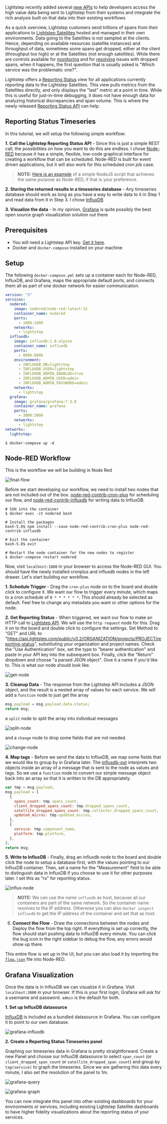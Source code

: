 Lightstep recently added several [new APIs](https://api-docs.lightstep.com/reference)  to help developers access the high value data being sent to Lightstep from their systems and integrate the rich analysis built on that data into their existing workflows

As a quick overview, Lightstep customers send trillions of spans from their applications to [Lightstep Satellites](https://lightstep.com/how-it-works) hosted and managed in their own environments. Data going to the Satellites is not sampled at the clients. Hence, depending on available resources (satellite instances) and throughput of data, sometimes some spans get dropped, either at the client (throughput too high) or at the Satellites (not enough satellites). While there are controls available for [monitoring](/docs/monitor-satellite-pools-and-satellites) and for [resolving](/docs/load-balance-lightstep) issues with dropped spans, when it happens, the first question that is usually asked is "Which service was the problematic one?".

Lightstep offers a [Reporting Status](/docs/monitor-services-tracers-and-satellites#clients-report-table) view for all applications currently reporting data to the Lightstep Satellites. This view pulls metrics from the Satellites directly, and only displays the "last" metric at a point in time. While this is useful for just-in-time debugging, it does not have enough data for analyzing historical discrepancies and span volume. This is where the newly released [Reporting Status API](https://api-docs.lightstep.com/reference#reportingstatus) can help.

## Reporting Status Timeseries

In this tutorial, we will setup the following simple workflow:

**1. Call the Lightstep Reporting Status API** - Since this is just a simple REST call, the possibilities on how you want to do this are endless. I chose [Node-RED](https://github.com/node-red/node-red) because it has a simple, flexible, low-code graphical interface for creating a workflow that can be scheduled. Node-RED is built for event driven applications, but it will also work for this scheduled cron job case.

> **NOTE:** [Here is an example](./example/nodejs/README.md) of a simple NodeJS script that achieves the same purpose as Node-RED, if that is your preference. 

**2. Storing the returned results in a timeseries database** - Any timeseries database should work as long as you have a way to write data to it in Step 1 and read data from it in Step 3. I chose [InfluxDB](https://github.com/influxdata/influxdb)

**3. Visualize the data** - In my opinion, [Grafana](https://github.com/grafana/grafana) is quite possibly the best open source graph visualization solution out there

## Prerequisites

- You will need a Lightstep API key. [Get it here](/docs/create-and-manage-api-keys).
- Docker and `docker-compose` installed on your machine

## Setup

The following `docker-compose.yml` sets up a container each for Node-RED, InfluxDB, and Grafana, maps the appropriate default ports, and connects them all as part of one docker network for easier communication.

```yaml
version: "3"
services:
  nodered:
    image: nodered/node-red:latest-12
    container_name: nodered
    ports:
      - 1880:1880
    networks:
      - lightstep
  influxdb:
    image: influxdb:1.8-alpine
    container_name: influxdb
    ports:
      - 8086:8086
    environment:
      - INFLUXDB_DB=lightstep
      - INFLUXDB_USER=lightstep
      - INFLUXDB_ADMIN_ENABLED=true
      - INFLUXDB_ADMIN_USER=admin
      - INFLUXDB_ADMIN_PASSWORD=admin
    networks:
      - lightstep
  grafana:
    image: grafana/grafana:7.3.0
    container_name: grafana
    ports:
      - 3000:3000
    networks:
      - lightstep
networks:
  lightstep:
```

```shell
$ docker-compose up -d
```

## Node-RED Workflow

This is the workflow we will be building in Node Red

![final-flow](./example/node-red/images/final-flow.png)

Before we start developing our workflow, we need to install two nodes that are not included out of the box. [node-red-contrib-cron-plus](https://flows.nodered.org/node/node-red-contrib-cron-plus/) for scheduling our flow, and [node-red-contrib-influxdb](https://flows.nodered.org/node/node-red-contrib-influxdb) for writing data to InfluxDB.

```shell
# SSH into the container
$ docker exec -it nodered bash

# Install the packages
bash-5.0$ npm install --save node-red-contrib-cron-plus node-red-contrib-influxdb

# Exit the container
bash-5.0$ exit

# Restart the node container for the new nodes to register
$ docker-compose restart nodered
```

Now, visit `localhost:1880` in your browser to access the Node-RED GUI. You should have the newly installed cronplus and influxdb nodes in the left drawer. Let's start building our workflow.

**1. Schedule Trigger** - Drag the `cron-plus` node on to the board and double click to configure it. We want our flow to trigger every minute, which maps to a cron schedule of `0 * * * * * *`. This should already be selected as default. Feel free to change any metadata you want or other options for the node.

**2. Get Reporting Status** - When triggered, we want our flow to make an HTTP call to [Lightstep API](https://api-docs.lightstep.com/reference). We will use the `http request` node for this. Drag it on to the board and double click to configure the settings. Set Method to "GET" and URL to "https://api.lightstep.com/public/v0.2/ORGANIZATION/projects/PROJECT/reporting-status", substituting your organization and project names. Check the "Use Authentication" box, set the type to "bearer authentication" and paste in your API key into the subsequent box. Finally, click the "Return" dropdown and choose "a parsed JSON object". Give it a name if you'd like to. This is what our node should look like.

![get-node](./example/node-red/images/get-node.png)

**3. Cleanup Data** - The response from the Lightstep API includes a JSON object, and the result is a nested array of values for each service. We will add a `function` node to just get the array

```javascript
msg.payload = msg.payload.data.status;
return msg;
```

a `split` node to split the array into individual messages

![split-node](./example/node-red/images/split-node.png)

and a `change` node to drop some fields that are not needed.

![change-node](./example/node-red/images/change-node.png)

**4. Map tags** - Before we send the data to InfluxDB, we map some fields that we would like to group by in Grafana later. The [influxdb-out](https://flows.nodered.org/node/node-red-contrib-influxdb#output-node) interprets two objects inside an array of a message that is sent to the node as values and tags. So we use a `function` node to convert our simple message object back into an array so that it is written to the DB appropriately.

```javascript
var tmp = msg.payload;
msg.payload = [
  {
    spans_count: tmp.spans_count,
    client_dropped_spans_count: tmp.dropped_spans_count,
    satellite_dropped_spans_count: tmp.collector_dropped_spans_count,
    updated_micros: tmp.updated_micros,
  },
  {
    service: tmp.component_name,
    platform: tmp.platform,
  },
];
return msg;
```

**5. Write to InfluxDB** - Finally, drag an influxdb node to the board and double click the node to setup a database first, with the values pointing to our InfluxDB container. Then, set a name for the "Measurement" field to be able to distinguish data in InfluxDB if you choose to use it for other purposes later. I set this as "rs" for reporting status.

![influx-node](./example/node-red/images/influx-node.png)

> **NOTE:** We can use the name `influxdb` as host, because all our containers are part of the same network. So the container name resolves to the IP address. Otherwise you can also `docker inspect influxdb` to get the IP address of the container and set that as host.

6. **Connect the Flow** - Draw the connections between the nodes and Deploy the flow from the top right. If everything is set up correctly, the flow should start pushing data to InfluxDB every minute. You can click the bug icon in the right sidebar to debug the flow, any errors would show up there.

This entire flow is set up in the UI, but you can also load it by importing the [`flow.json`](./example/flows.json) file into Node-RED.

## Grafana Visualization

Once the data is in InfluxDB we can visualize it in Grafana. Visit `localhost:3000` in your browser. If this is your first login, Grafana will ask for a username and password. `admin` is the default for both.

**1. Set up InfluxDB datasource**

[InfluxDB](https://grafana.com/docs/grafana/latest/datasources/influxdb/) is included as a bundled datasource in Grafana. You can configure it to point to our own database.

![grafana-influxdb](./example/node-red/images/grafana-influxdb.png)

**2. Create a Reporting Status Timeseries panel**

Graphing our timeseries data in Grafana is pretty straightforward. Create a new Panel and choose our InfluxDB datasource to select `span_count` (or `client_dropped_span_count` or `satellite_dropped_span_count`) and group by `tag(service)` to graph the timeseries. Since we are gathering this data every minute, I also set the resolution of the panel to 1m.

![grafana-query](./example/node-red/images/query.png)

![grafana-graph](./example/node-red/images/graph.png)

You can now integrate this panel into other existing dashboards for your environments or services, including existing Lightstep Satellite dashboards to have higher fidelity visualizations about the reporting status of your services.
